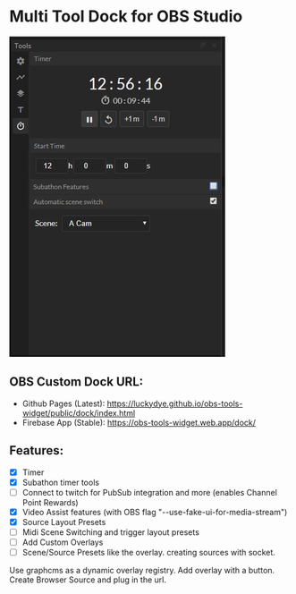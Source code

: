 # Multi Tool Dock for OBS Studio

![Feature Image](./feature.jpg)

## OBS Custom Dock URL:
- Github Pages (Latest): https://luckydye.github.io/obs-tools-widget/public/dock/index.html
- Firebase App (Stable): https://obs-tools-widget.web.app/dock/

## Features:
- [x] Timer
- [x] Subathon timer tools
- [ ] Connect to twitch for PubSub integration and more (enables Channel Point Rewards)
- [x] Video Assist features (with OBS flag "--use-fake-ui-for-media-stream")
- [x] Source Layout Presets
- [ ] Midi Scene Switching and trigger layout presets
- [ ] Add Custom Overlays
- [ ] Scene/Source Presets like the overlay. creating sources with socket.

Use graphcms as a dynamic overlay registry.
Add overlay with a button.
    Create Browser Source and plug in the url.
    